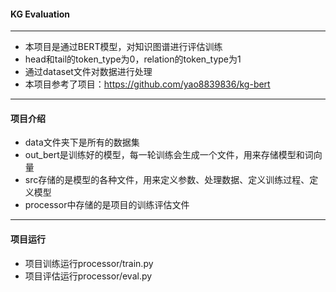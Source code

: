 #### KG Evaluation

---
- 本项目是通过BERT模型，对知识图谱进行评估训练
- head和tail的token_type为0，relation的token_type为1
- 通过dataset文件对数据进行处理
- 本项目参考了项目：https://github.com/yao8839836/kg-bert

---
#### 项目介绍
- data文件夹下是所有的数据集
- out_bert是训练好的模型，每一轮训练会生成一个文件，用来存储模型和词向量
- src存储的是模型的各种文件，用来定义参数、处理数据、定义训练过程、定义模型
- processor中存储的是项目的训练评估文件

---
#### 项目运行
- 项目训练运行processor/train.py
- 项目评估运行processor/eval.py
